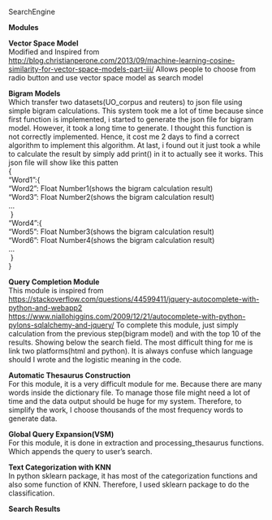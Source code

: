 SearchEngine

<strong>Modules</strong>

<strong>Vector Space Model</strong><br/>
Modified and Inspired from
http://blog.christianperone.com/2013/09/machine-learning-cosine-similarity-for-vector-space-models-part-iii/
Allows people to choose from radio button and use vector space model as search model 


<strong>Bigram Models</strong><br/>
Which transfer two datasets(UO_corpus and reuters) to json file using simple bigram calculations. This system took me a lot of time because since first function is implemented, i started to generate the json file for bigram model. However, it took a long time to generate. I thought this function is not correctly implemented. Hence, it cost me 2 days to find a correct algorithm to implement this algorithm. At last, i found out it just took a while to calculate the result by simply add print() in it to actually see it works. This json file will show like this patten<br/>
{<br/>
“Word1”:{<br/>
“Word2”: Float Number1(shows the bigram calculation result)<br/>
“Word3”: Float Number2(shows the bigram calculation result)<br/>
...<br/>
&nbsp;}<br/>
“Word4”:{<br/>
“Word5”: Float Number3(shows the bigram calculation result)<br/>
“Word6”: Float Number4(shows the bigram calculation result)<br/>
...<br/>
&nbsp;}<br/>
}<br/>


<strong>Query Completion Module</strong><br/>
This module is inspired from 
https://stackoverflow.com/questions/44599411/jquery-autocomplete-with-python-and-webapp2
https://www.niallohiggins.com/2009/12/21/autocomplete-with-python-pylons-sqlalchemy-and-jquery/
To complete this module, just simply calculation from the previous step(bigram model) and with the top 10 of the results. Showing below the search field. The most difficult thing for me is link two platforms(html and python). It is always confuse which language should I wrote and the logistic meaning in the code.


<strong>Automatic Thesaurus Construction</strong><br/>
For this module, it is a very difficult module for me. Because there are many words inside the dictionary file. To manage those file might need a lot of time and the data output should be huge for my system. Therefore, to simplify the work, I choose thousands of the most frequency words to generate data.


<strong>Global Query Expansion(VSM)</strong><br/>
For this module, it is done in extraction and processing_thesaurus functions. Which appends the query to user’s search.


<strong>Text Categorization with KNN</strong><br/>
In python sklearn package, it has most of the categorization functions and also some function of KNN. Therefore, I used sklearn package to do the classification.


<strong>Search Results</strong><br/>
 

 

 


